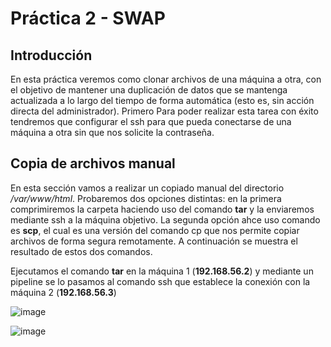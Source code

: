 # Práctica 2 - SWAP
## Introducción

En esta práctica veremos como clonar archivos de una máquina a otra, con el objetivo de mantener una duplicación de datos que se mantenga 
actualizada a lo largo del tiempo de forma automática (esto es, sin acción directa del administrador). Primero Para poder realizar esta tarea con
éxito tendremos que configurar el ssh para que pueda conectarse de una máquina a otra sin que nos solicite la contraseña.

## Copia de archivos manual

En esta sección vamos a realizar un copiado manual del directorio */var/www/html*. Probaremos dos opciones distintas: en la primera
comprimiremos la carpeta haciendo uso del comando **tar** y la enviaremos mediante ssh a la máquina objetivo. La segunda opción ahce uso comando es **scp**, el cual es una versión del comando
cp que nos permite copiar archivos de forma segura remotamente. A continuación se muestra el resultado de estos dos comandos.

Ejecutamos el comando **tar** en la máquina 1 (**192.168.56.2**) y mediante un pipeline se lo pasamos al comando ssh que establece la conexión con la máquina 2 (**192.168.56.3**)

![image](https://github.com/JoseAntonioMHerrera/SWAP_2019/tree/master/practica2/img/pract_2_swap_1.png)

![image](https://github.com/JoseAntonioMHerrera/SWAP_2019/tree/master/practica2/img/pract_2_swap_2.png)

